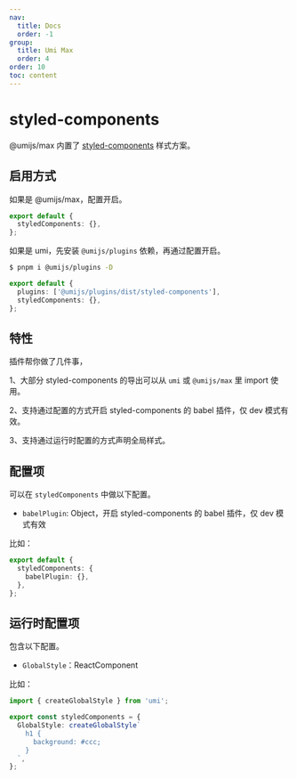 ```yaml
---
nav:
  title: Docs
  order: -1
group:
  title: Umi Max
  order: 4
order: 10
toc: content
---
```


# styled-components

@umijs/max 内置了 [styled-components](https://styled-components.com/) 样式方案。

## 启用方式

如果是 @umijs/max，配置开启。

```ts {2}
export default {
  styledComponents: {},
};
```

如果是 umi，先安装 `@umijs/plugins` 依赖，再通过配置开启。

```bash
$ pnpm i @umijs/plugins -D
```

```ts
export default {
  plugins: ['@umijs/plugins/dist/styled-components'],
  styledComponents: {},
};
```

## 特性

插件帮你做了几件事，

1、大部分 styled-components 的导出可以从 `umi` 或 `@umijs/max` 里 import 使用。

2、支持通过配置的方式开启 styled-components 的 babel 插件，仅 dev 模式有效。

3、支持通过运行时配置的方式声明全局样式。

## 配置项

可以在 `styledComponents` 中做以下配置。

- `babelPlugin`: Object，开启 styled-components 的 babel 插件，仅 dev 模式有效

比如：

```ts
export default {
  styledComponents: {
    babelPlugin: {},
  },
};
```

## 运行时配置项

包含以下配置。

- `GlobalStyle`：ReactComponent

比如：

```ts
import { createGlobalStyle } from 'umi';

export const styledComponents = {
  GlobalStyle: createGlobalStyle`
    h1 {
      background: #ccc;
    }
  `,
};
```
